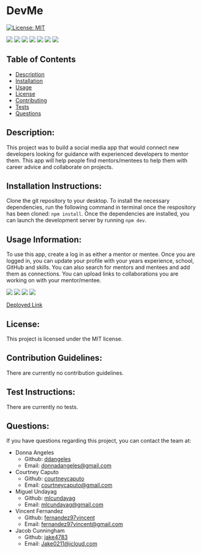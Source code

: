 # DevMe

[![License: MIT](https://img.shields.io/badge/License-MIT-blue.svg)](https://opensource.org/licenses/MIT)

<img src="https://img.shields.io/badge/Node.js-339933?style=for-the-badge&logo=nodedotjs&logoColor=white"> <img src="https://img.shields.io/badge/React-20232A?style=for-the-badge&logo=react&logoColor=61DAFB"> <img src="https://img.shields.io/badge/MongoDB-4EA94B?style=for-the-badge&logo=mongodb&logoColor=white"> <img src="https://img.shields.io/badge/Express.js-000000?style=for-the-badge&logo=express&logoColor=white"> <img src="https://img.shields.io/badge/GraphQl-E10098?style=for-the-badge&logo=graphql&logoColor=white"> <img src="https://img.shields.io/badge/Material%20UI-007FFF?style=for-the-badge&logo=mui&logoColor=white"> <img src="https://img.shields.io/badge/JWT-000000?style=for-the-badge&logo=JSON%20web%20tokens&logoColor=white">


## Table of Contents
- [Description](#description)
- [Installation](#installation)
- [Usage](#usage)
- [License](#license)
- [Contributing](#contributing)
- [Tests](#tests)
- [Questions](#questions)
    
## Description: <a name="description"></a>
This project was to build a social media app that would connect new developers looking for guidance with experienced developers to mentor them. This app will help people find mentors/mentees to help them with career advice and collaborate on projects.

## Installation Instructions: <a name="installation"></a>
Clone the git repository to your desktop. To install the necessary dependencies, run the following command in terminal once the respository has been cloned: `npm install`. Once the dependencies are installed, you can launch the development server by running `npm dev`.

## Usage Information: <a name="usage"></a>
To use this app, create a log in as either a mentor or mentee. Once you are logged in, you can update your profile with your years experience, school, GitHub and skills. You can also search for mentors and mentees and add them as connections. You can upload links to collaborations you are working on with your mentor/mentee.

<img src="https://i.ibb.co/PwdMry1/login.png">

<img src="https://i.ibb.co/mFxWYHs/dashboard.png">

<img src="https://i.ibb.co/KFXV9mm/find.png">

<img src="https://i.ibb.co/M5mfwCr/collabs.png">

<a href="https://mighty-earth-58751.herokuapp.com/">Deployed Link</a>

## License: <a name="license"></a>
This project is licensed under the MIT license.

## Contribution Guidelines: <a name="contributing"></a>
There are currently no contribution guidelines.

## Test Instructions: <a name="tests"></a>
There are currently no tests.

## Questions: <a name="questions"></a>
If you have questions regarding this project, you can contact the team at:
* Donna Angeles
    * Github: <a href="https://github.com/ddangeles">ddangeles</a>
    * Email: <a href="mailto:donnadangeles@gmail.com">donnadangeles@gmail.com</a>
* Courtney Caputo
    * Github: <a href="https://github.com/courtneycaputo">courtneycaputo</a>
    * Email: <a href="mailto:courtneycaputo@gmail.com">courtneycaputo@gmail.com</a>
* Miguel Undayag
    * Github: <a href="https://github.com/mlcundayag">mlcundayag</a>
    * Email: <a href="mailto:mlcundayag@gmail.com">mlcundayag@gmail.com</a>
* Vincent Fernandez
    * Github: <a href="https://github.com/fernandez97vincent">fernandez97vincent</a>
    * Email: <a href="mailto:fernandez97vincent@gmail.com">fernandez97vincent@gmail.com</a>
* Jacob Cunningham
    * Github: <a href="https://github.com/jake4783">jake4783</a>
    * Email: <a href="mailto:Jake0211@icloud.com">Jake0211@icloud.com</a>
